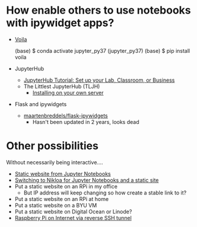 # How enable others to use notebooks with ipywidget apps?

- [Voila](https://voila.readthedocs.io/en/stable/index.html)

    (base)
    $ conda activate jupyter_py37
    (jupyter_py37) (base)
    $ pip install voila

- JupyterHub
    - [JupyterHub Tutorial: Set up your Lab, Classroom, or Business](https://www.youtube.com/watch?v=Mk6ZHVIw0Xs)
    - The Littlest JupyterHub (TLJH)
        - [Installing on your own server](https://tljh.jupyter.org/en/latest/install/custom-server.html)
- Flask and ipywidgets
    - [maartenbreddels/flask-ipywidgets](https://github.com/maartenbreddels/flask-ipywidgets)
        - Hasn't been updated in 2 years, looks dead

# Other possibilities 

Without necessarily being interactive....

- [Static website from Jupyter Notebooks](https://mikkelhartmann.dk/2019/05/14/static-website-from-jupyter-notebooks.html)
- [Switching to Nikloa for Jupyter Notebooks and a static site](https://mglerner.github.io/posts/switching-to-nikloa-for-jupyter-notebooks-and-a-static-site.html)
- Put a static website on an RPi in my office
    - But IP address will keep changing so how create a stable link to it?
- Put a static website on an RPi at home
- Put a static website on a BYU VM
- Put a static website on Digital Ocean or Linode?
- [Raspberry Pi on Internet via reverse SSH tunnel](https://gist.github.com/nileshtrivedi/4c615e8d3c1bf053b0d31176b9e69e42) 